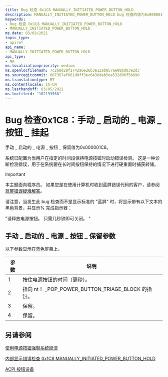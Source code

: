 ```yaml
---
title: Bug 检查 0x1C8 MANUALLY_INITIATED_POWER_BUTTON_HOLD
description: MANUALLY_INITIATED_POWER_BUTTON_HOLD bug 检查的值为0x000001CE。 系统已配置为在用户按住电源按钮时启动错误检测。
keywords:
- Bug 检查 0x1C8 MANUALLY_INITIATED_POWER_BUTTON_HOLD
- MANUALLY_INITIATED_POWER_BUTTON_HOLD
ms.date: 03/03/2021
topic_type:
- apiref
api_name:
- MANUALLY_INITIATED_POWER_BUTTON_HOLD
api_type:
- NA
ms.localizationpriority: medium
ms.openlocfilehash: 7c268d28f1742a6e26b3e12ab057ae08bd03e2d3
ms.sourcegitcommit: 607367af861d0ff3ec6438dab5ea532d06f5b890
ms.translationtype: MT
ms.contentlocale: zh-CN
ms.lasthandoff: 03/05/2021
ms.locfileid: "102193568"
---
```

# <a name="bug-check-0x1c8-manually_initiated_power_button_hold"></a>Bug 检查0x1C8：手动 \_ 启动的 \_ 电源 \_ 按钮 \_ 挂起

手动 \_ 启动的 \_ 电源 \_ 按钮 \_ 保留值为0x000001C8。

系统已配置为当用户在指定的时间段保持电源按钮时启动错误检测。  这是一种诊断检测错误，用于在系统要在长时间按钮保持的情况下进行硬重置时捕获转储。

> [!IMPORTANT]
> 本主题面向程序员。 如果您是在使用计算机时收到蓝屏错误代码的客户，请参阅[蓝屏错误疑难解答](https://www.windows.com/stopcode)。

请注意，当发生此 bug 检查而不是显示标准的 "蓝屏" 时，将显示带有以下文本的黑色背景，并显示% 完成指示器：

"请释放电源按钮。 只需几秒钟即可关闭。 "

## <a name="manually_initiated_power_button_hold-parameters"></a>手动 \_ 启动的 \_ 电源 \_ 按钮 \_ 保留参数

以下参数显示在蓝色屏幕上。

参数 | 说明
|---------|--------------|
1 | 按住电源按钮的时间（毫秒）。
2 | 指向 nt！ _POP_POWER_BUTTON_TRIAGE_BLOCK 的指针。
3 | 保留。
4 | 保留。

## <a name="see-also"></a>另请参阅

[使用电源按钮强制系统崩溃](forcing-a-system-crash-with-the-power-button.md)

[内部显示错误检查 0x1C8 MANUALLY_INITIATED_POWER_BUTTON_HOLD](https://channel9.msdn.com/Shows/Inside/0x1C8)

[ACPI 按钮设备](/windows-hardware/drivers/hid/acpi-button-device)
